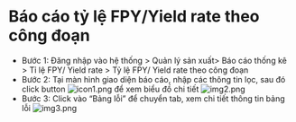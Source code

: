 # Báo cáo tỷ lệ FPY/Yield rate theo công đoạn

- Bước 1: Đăng nhập vào hệ thống > Quản lý sản xuất> Báo cáo thống kê > Tỉ lệ FPY/ Yield rate > Tỷ lệ FPY/ Yield rate theo công đoạn
- Bước 2: Tại màn hình giao diện báo cáo, nhập các thông tin lọc, sau đó click button ![icon1.png](/img/FPY/icon1.png) để xem biểu đồ chi tiết
  ![img2.png](/img/FPY/img2.png)
- Bước 3: Click vào “Bảng lỗi” để chuyển tab, xem chi tiết thông tin bảng lỗi
  ![img3.png](/img/FPY/img3.png)
